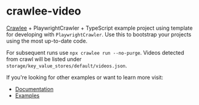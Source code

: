 # crawlee-video

[Crawlee](https://crawlee.dev) + PlaywrightCrawler + TypeScript example project using template for developing with `PlaywrightCrawler`. Use this to bootstrap your projects using the most up-to-date code.

For subsequent runs use `npx crawlee run --no-purge`. Videos detected from crawl will be listed under `storage/key_value_stores/default/videos.json`.

If you're looking for other examples or want to learn more visit:

- [Documentation](https://crawlee.dev/js/api/playwright-crawler/class/PlaywrightCrawler)
- [Examples](https://crawlee.dev/js/docs/examples/playwright-crawler)
